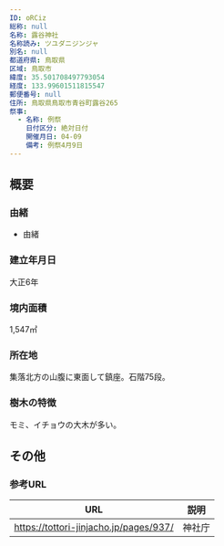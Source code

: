 ```yaml
---
ID: oRCiz
総称: null
名称: 露谷神社
名称読み: ツユダニジンジャ
別名: null
都道府県: 鳥取県
区域: 鳥取市
緯度: 35.501708497793054
経度: 133.99601511815547
郵便番号: null
住所: 鳥取県鳥取市青谷町露谷265
祭事:
  - 名称: 例祭
    日付区分: 絶対日付
    開催月日: 04-09
    備考: 例祭4月9日
---
```


## 概要

### 由緒

- 由緒

### 建立年月日

大正6年

### 境内面積

1,547㎡

### 所在地

集落北方の山腹に東面して鎮座。石階75段。

### 樹木の特徴

モミ、イチョウの大木が多い。

## その他

### 参考URL

| URL                                    | 説明   |
| -------------------------------------- | ------ |
| https://tottori-jinjacho.jp/pages/937/ | 神社庁 |

